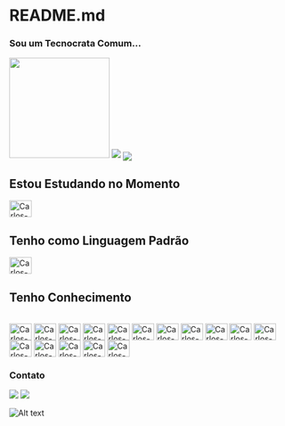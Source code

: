 # README.md
> 
### Sou um Tecnocrata Comum...

<div>

  <img height="180em" src="https://user-images.githubusercontent.com/40872405/153966396-a373f490-6f47-499d-8955-46a5d86752bb.gif">
  
  <img src="https://profile-counter.glitch.me/carlinhoshk/count.svg">

  <img src="https://github-readme-stats.vercel.app/api/top-langs/?username=carlinhoshk&layout=compact&theme=highcontrast" align="center"/>


</div>


## Estou Estudando no Momento

  <img align="center" alt="Carlos-Java" height="30" width="40" src="https://cdn.jsdelivr.net/gh/devicons/devicon/icons/java/java-original-wordmark.svg">

## Tenho como Linguagem Padrão

  <img align="center" alt="Carlos-Python" height="30" width="40" src="https://cdn.jsdelivr.net/gh/devicons/devicon/icons/python/python-plain-wordmark.svg">

## Tenho Conhecimento

<div style="display: inline_block"><br>
  <img align="center" alt="Carlos-Python" height="30" width="40" src="https://cdn.jsdelivr.net/gh/devicons/devicon/icons/python/python-plain-wordmark.svg">
  <img align="center" alt="Carlos-Java" height="30" width="40" src="https://cdn.jsdelivr.net/gh/devicons/devicon/icons/java/java-original-wordmark.svg">
  <img align="center" alt="Carlos-C" height="30" width="40" src="https://cdn.jsdelivr.net/gh/devicons/devicon/icons/c/c-original.svg">
  <img align="center" alt="Carlos-Bash" height="30" width="40" src="https://cdn.jsdelivr.net/gh/devicons/devicon/icons/bash/bash-plain.svg">
  <img align="center" alt="Carlos-AndroidStudio" height="30" width="40" src="https://cdn.jsdelivr.net/gh/devicons/devicon/icons/androidstudio/androidstudio-original.svg">
  <img align="center" alt="Carlos-Linux" height="30" width="40" src="https://cdn.jsdelivr.net/gh/devicons/devicon/icons/linux/linux-original.svg">
  <img align="center" alt="Carlos-Js" height="30" width="40" src="https://cdn.jsdelivr.net/gh/devicons/devicon/icons/javascript/javascript-original.svg">
  <img align="center" alt="Carlos-Docker" height="30" width="40" src="https://cdn.jsdelivr.net/gh/devicons/devicon/icons/docker/docker-plain-wordmark.svg">
  <img align="center" alt="Carlos-Kaggle" height="30" width="40" src="https://cdn.jsdelivr.net/gh/devicons/devicon/icons/kaggle/kaggle-original-wordmark.svg">
  <img align="center" alt="Carlos-Mysql" height="30" width="40" src="https://cdn.jsdelivr.net/gh/devicons/devicon/icons/mysql/mysql-original-wordmark.svg">
  <img align="center" alt="Carlos-Numpy" height="30" width="40" src="https://cdn.jsdelivr.net/gh/devicons/devicon/icons/numpy/numpy-original-wordmark.svg">
  <img align="center" alt="Carlos-Vim" height="30" width="40" src="https://cdn.jsdelivr.net/gh/devicons/devicon/icons/vim/vim-original.svg">    
  <img align="center" alt="Carlos-Conda" height="30" width="40" src="https://cdn.jsdelivr.net/gh/devicons/devicon/icons/anaconda/anaconda-original-wordmark.svg">     
  <img align="center" alt="Carlos-MSDOS" height="30" width="40" src="https://cdn.jsdelivr.net/gh/devicons/devicon/icons/msdos/msdos-original.svg">  
  <img align="center" alt="Carlos-MongoDB" height="30" width="40" src="https://cdn.jsdelivr.net/gh/devicons/devicon/icons/mongodb/mongodb-original-wordmark.svg" >  
  <img align="center" alt="Carlos-RASP" height="30" width="40" src="https://cdn.jsdelivr.net/gh/devicons/devicon/icons/raspberrypi/raspberrypi-original.svg">  
     
</div>



### Contato 
<div> 

  <a href="https://instagram.com/carlinhoshk_sh" target="_blank"><img src="https://img.shields.io/badge/-Instagram-%23E4405F?style=for-the-badge&logo=instagram&logoColor=white" target="_blank"></a>
  <a href="https://www.linkedin.com/in/carlos-oliveira-79919311b/" target="_blank"><img src="https://img.shields.io/badge/-LinkedIn-%230077B5?style=for-the-badge&logo=linkedin&logoColor=white" target="_blank"></a> 
</div>


![Alt text](https://spotify-recently-played-readme.vercel.app/api?user=22pom6qbb76uekvgxof4p3uha)

